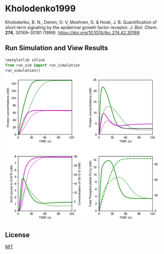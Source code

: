 # Kholodenko1999
Kholodenko, B. N., Demin, O. V, Moehren, G. & Hoek, J. B. Quantification of short term signaling by the epidermal growth factor receptor. *J. Biol. Chem.* **274**, 30169–30181 (1999). https://doi.org/10.1074/jbc.274.42.30169

## Run Simulation and View Results
```python
%matplotlib inline
from run_sim import run_simulation
run_simulation()
```
![EGFsignaling](EGFsignaling.png)

## License
[MIT](/LICENSE)